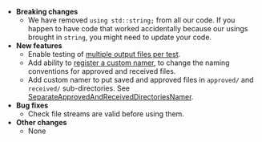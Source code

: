 * **Breaking changes**
    * We have removed `using std::string;` from all our code. If you happen to have code that worked accidentally because our usings brought in `string`, you might need to update your code.
* **New features**
    * Enable testing of [multiple output files per test](/doc/MultipleOutputFilesPerTest.md#top).
    * Add ability to [register a custom namer](/doc/Namers.md#registering-a-custom-namer), to change the naming conventions for approved and received files.
    * Add custom namer to put saved and approved files in `approved/` and `received/` sub-directories. See [SeparateApprovedAndReceivedDirectoriesNamer](/doc/Namers.md#separateapprovedandreceiveddirectoriesnamer).
* **Bug fixes**
    * Check file streams are valid before using them.
* **Other changes**
    * None
